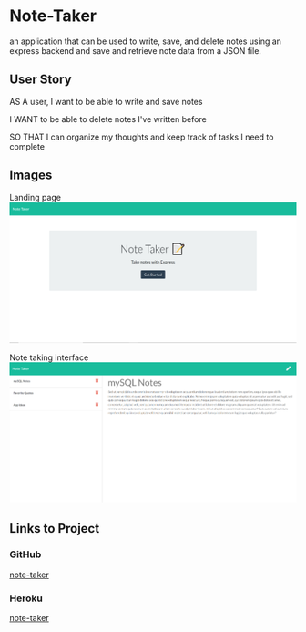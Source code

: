 # Note-Taker
 an application that can be used to write, save, and delete notes using an express backend and save and retrieve note data from a JSON file. 


## User Story
AS A user, I want to be able to write and save notes

I WANT to be able to delete notes I've written before

SO THAT I can organize my thoughts and keep track of tasks I need to complete


## Images
Landing page
![Home](images/noteTaker1.PNG)

Note taking interface
![Notes](images/noteTaker.PNG)


## Links to Project

### GitHub
[note-taker](https://github.com/aagrosse/Note-Taker)

 ### Heroku
[note-taker]()
